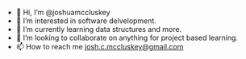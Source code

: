- 👋 Hi, I’m @joshuamccluskey
- 👀 I’m interested in software delvelopment.
- 🌱 I’m currently learning data structures and more.
- 💞️ I’m looking to collaborate on anything for project based learning.
- 📫 How to reach me josh.c.mccluskey@gmail.com

<!---
joshuamccluskey/joshuamccluskey is a ✨ special ✨ repository because its `README.md` (this file) appears on your GitHub profile.
You can click the Preview link to take a look at your changes.
--->
